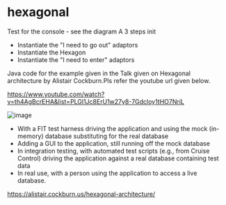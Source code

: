 # hexagonal

Test for the console - see the diagram
A 3 steps init

   - Instantiate the "I need to go out" adaptors
   - Instantiate the Hexagon
   - Instantiate the "I need to enter" adaptors
     

Java code for the example given in the Talk given on Hexagonal architecture by Alistair Cockburn.Pls refer the youtube url given below.

https://www.youtube.com/watch?v=th4AgBcrEHA&list=PLGl1Jc8ErU1w27y8-7Gdcloy1tHO7NriL


![image](https://github.com/venura/hexagonal/assets/4454490/3e1d2e5c-13f2-4097-9ee9-1625cc146f2b)

- With a FIT test harness driving the application and using the mock (in-memory) database substituting for the real database
- Adding a GUI to the application, still running off the mock database
- In integration testing, with automated test scripts (e.g., from Cruise Control) driving the application against a real database containing test data
- In real use, with a person using the application to access a live database.

https://alistair.cockburn.us/hexagonal-architecture/
